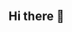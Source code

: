 ## Hi there 👋

<!--
**popovaevgeniya/popovaevgeniya** is a ✨ _special_ ✨ repository because its `README.md` (this file) appears on your GitHub profile.

Here are some ideas to get you started:

- 🔭 I'm a Front-end developer 🚀 with a passion for React
- 🌱 I’m currently learning TypeScript, TDD
- 👯 I’m looking to collaborate on cutting-edge web development projects that challenge my technical skills and allow me to contribute to creating exceptional user experiences
- 🤔 I’m looking for help with advancing my expertise in front-end development, particularly in mastering new modern technologies, and improving my ability to deliver high-quality, scalable web applications
- 💬 Ask me about Front-end
- 📫 How to reach me: popovaevg18@gmail.com
- 😄 Pronouns: she/her
- ⚡ Fun fact: Did you know that the first website ever created is still online? Tim Berners-Lee, the inventor of the World Wide Web, launched it in 1991. The website was a simple, text-based page that explained the concept of the web and provided links to related resources. You can still visit it: https://info.cern.ch/
-->
